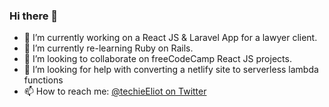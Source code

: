 ### Hi there 👋

- 🔭 I’m currently working on a React JS & Laravel App for a lawyer client.
- 🌱 I’m currently re-learning Ruby on Rails.
- 👯 I’m looking to collaborate on freeCodeCamp React JS projects.
- 🤔 I’m looking for help with converting a netlify site to serverless lambda functions
- 📫 How to reach me: [@techieEliot on Twitter](https://twitter.com/techieEliot)
